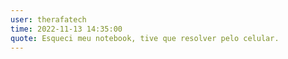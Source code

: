 ```yaml
---
user: therafatech 
time: 2022-11-13 14:35:00
quote: Esqueci meu notebook, tive que resolver pelo celular.
---
```

